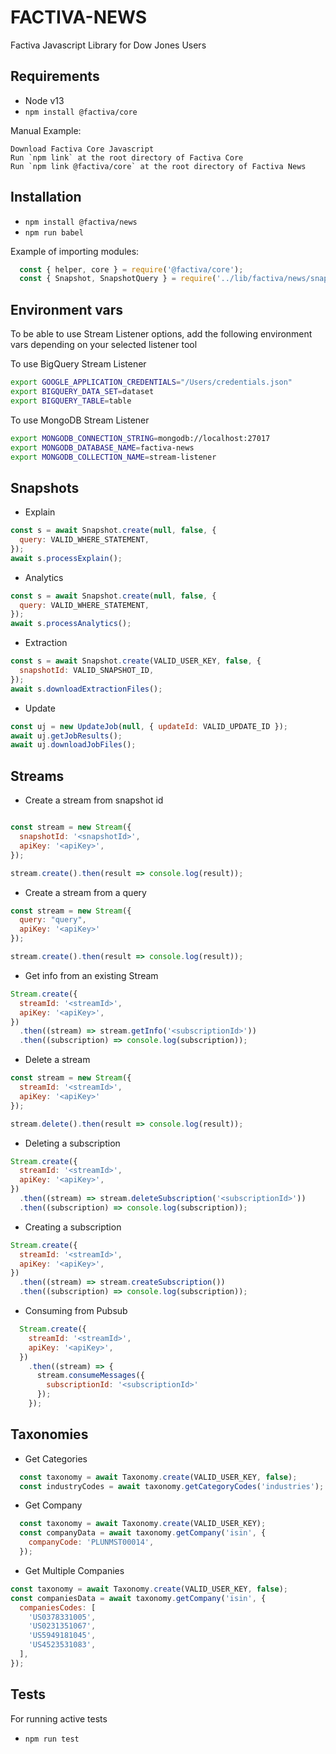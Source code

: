 # FACTIVA-NEWS

Factiva Javascript Library for Dow Jones Users

## Requirements
- Node v13
- `npm install @factiva/core`

Manual Example:
  
    Download Factiva Core Javascript
    Run `npm link` at the root directory of Factiva Core
    Run `npm link @factiva/core` at the root directory of Factiva News

## Installation
- `npm install @factiva/news`
- `npm run babel`

Example of importing modules:

```js
  const { helper, core } = require('@factiva/core');
  const { Snapshot, SnapshotQuery } = require('../lib/factiva/news/snapshot');
```

## Environment vars
To be able to use Stream Listener options, add the following environment vars depending on your selected listener tool

To use BigQuery Stream Listener

``` bash
export GOOGLE_APPLICATION_CREDENTIALS="/Users/credentials.json"
export BIGQUERY_DATA_SET=dataset
export BIGQUERY_TABLE=table
```

To use MongoDB Stream Listener

``` bash
export MONGODB_CONNECTION_STRING=mongodb://localhost:27017
export MONGODB_DATABASE_NAME=factiva-news
export MONGODB_COLLECTION_NAME=stream-listener  
```

## Snapshots

- Explain
```js
const s = await Snapshot.create(null, false, {
  query: VALID_WHERE_STATEMENT,
});
await s.processExplain();
```

- Analytics
```js
const s = await Snapshot.create(null, false, {
  query: VALID_WHERE_STATEMENT,
});
await s.processAnalytics();
```

- Extraction
```js
const s = await Snapshot.create(VALID_USER_KEY, false, {
  snapshotId: VALID_SNAPSHOT_ID,
});
await s.downloadExtractionFiles();
```

- Update
```js
const uj = new UpdateJob(null, { updateId: VALID_UPDATE_ID });
await uj.getJobResults();
await uj.downloadJobFiles();
```

## Streams

- Create a stream from snapshot id
```js

const stream = new Stream({
  snapshotId: '<snapshotId>',
  apiKey: '<apiKey>',
});

stream.create().then(result => console.log(result));
```

- Create a stream from a query
```js
const stream = new Stream({
  query: "query",
  apiKey: '<apiKey>'
});

stream.create().then(result => console.log(result));
```

- Get info from an existing Stream 
```js
Stream.create({
  streamId: '<streamId>',
  apiKey: '<apiKey>',
})
  .then((stream) => stream.getInfo('<subscriptionId>'))
  .then((subscription) => console.log(subscription));
```

- Delete a stream
```js
const stream = new Stream({
  streamId: '<streamId>',
  apiKey: '<apiKey>'
});

stream.delete().then(result => console.log(result));
```

- Deleting a subscription 
```js
Stream.create({
  streamId: '<streamId>',
  apiKey: '<apiKey>',
})
  .then((stream) => stream.deleteSubscription('<subscriptionId>'))
  .then((subscription) => console.log(subscription));
```

- Creating a subscription 
```js
Stream.create({
  streamId: '<streamId>',
  apiKey: '<apiKey>',
})
  .then((stream) => stream.createSubscription())
  .then((subscription) => console.log(subscription));
```

- Consuming from Pubsub
```js
  Stream.create({
    streamId: '<streamId>',
    apiKey: '<apiKey>',
  })
    .then((stream) => {
      stream.consumeMessages({
        subscriptionId: '<subscriptionId>'
      });
    });
```

## Taxonomies

- Get Categories
```js
  const taxonomy = await Taxonomy.create(VALID_USER_KEY, false);
  const industryCodes = await taxonomy.getCategoryCodes('industries');
```

- Get Company
```js
  const taxonomy = await Taxonomy.create(VALID_USER_KEY);
  const companyData = await taxonomy.getCompany('isin', {
    companyCode: 'PLUNMST00014',
  });
```

- Get Multiple Companies
```js
const taxonomy = await Taxonomy.create(VALID_USER_KEY, false);
const companiesData = await taxonomy.getCompany('isin', {
  companiesCodes: [
    'US0378331005',
    'US0231351067',
    'US5949181045',
    'US4523531083',
  ],
});
```

## Tests

For running active tests
- `npm run test`